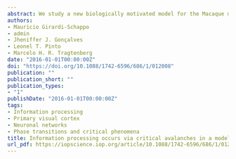 ```yaml
---
abstract: We study a new biologically motivated model for the Macaque monkey primary visual cortex which presents power-law avalanches after a visual stimulus. The signal propagates through all the layers of the model via avalanches that depend on network structure and synaptic parameter. We identify four different avalanche profiles as a function of the excitatory postsynaptic potential. The avalanches follow a size-duration scaling relation and present critical exponents that match experiments. The structure of the network gives rise to a regime of two characteristic spatial scales, one of which vanishes in the thermodynamic limit.
authors:
- Mauricio Girardi-Schappo
- admin
- Jheniffer J. Gonçalves
- Leonel T. Pinto
- Marcelo H. R. Tragtenberg
date: "2016-01-01T00:00:00Z"
doi: "https://doi.org/10.1088/1742-6596/686/1/012008"
publication: ""
publication_short: ""
publication_types:
- "1"
publishDate: "2016-01-01T00:00:00Z"
tags:
- Information processing
- Primary visual cortex
- Neuronal networks
- Phase transitions and critical phenomena
title: Information processing occurs via critical avalanches in a model of the primary visual cortex
url_pdf: https://iopscience.iop.org/article/10.1088/1742-6596/686/1/012008/pdf
---
```

